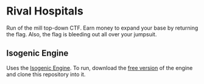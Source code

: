 Rival Hospitals
===============
Run of the mill top-down CTF.  Earn money to expand your base by returning the flag.  Also, the flag is bleeding out all over your jumpsuit.

Isogenic Engine
---------------
Uses the [Isogenic Engine](http://www.isogenicengine.com/).  To run, download the [free version](https://github.com/coolbloke1324/ige_prototype) of the engine and clone this repository into it.